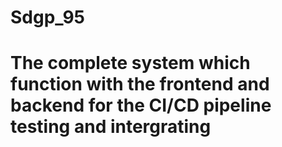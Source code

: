 # Sdgp_95
# The complete system which function with the frontend and backend for the CI/CD pipeline testing and intergrating
